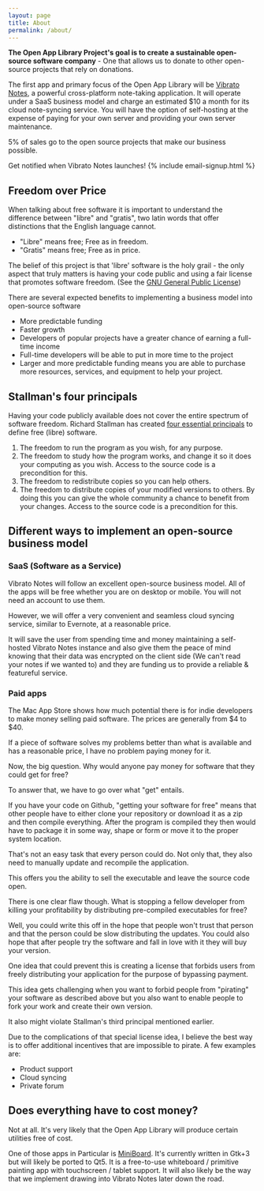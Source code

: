 ```yaml
---
layout: page
title: About
permalink: /about/
---
```


**The Open App Library Project's goal is to create a sustainable open-source software company** - One that allows us to donate to other open-source projects that rely on donations.

The first app and primary focus of the Open App Library will be [Vibrato Notes](https://vibrato.app), a powerful cross-platform note-taking application. It will operate under a SaaS business model and charge an estimated $10 a month for its cloud note-syncing service. You will have the option of self-hosting at the expense of paying for your own server and providing your own server maintenance.

5% of sales go to the open source projects that make our business possible.

<span id="about-page-optin-heading">Get notified when Vibrato Notes launches!</span>
{% include email-signup.html %}

## Freedom over Price

When talking about free software it is important to understand the difference between "libre" and "gratis", two latin words that offer distinctions that the English language cannot.

- "Libre" means free; Free as in freedom.
- "Gratis" means free; Free as in price.

The belief of this project is that 'libre' software is the holy grail - the only aspect that truly matters is having your code public and using a fair license that promotes software freedom. (See the [GNU General Public License](https://en.wikipedia.org/wiki/GNU_General_Public_License))

There are several expected benefits to implementing a business model into open-source software

- More predictable funding
- Faster growth
- Developers of popular projects have a greater chance of earning a full-time income
- Full-time developers will be able to put in more time to the project
- Larger and more predictable funding means you are able to purchase more resources, services, and equipment to help your project.

## Stallman's four principals

Having your code publicly available does not cover the entire spectrum of software freedom. Richard Stallman has created [four essential principals](https://www.gnu.org/philosophy/free-sw.en.html) to define free (libre) software.

1. The freedom to run the program as you wish, for any purpose.
2. The freedom to study how the program works, and change it so it does your computing as you wish. Access to the source code is a precondition for this.
3. The freedom to redistribute copies so you can help others.
4. The freedom to distribute copies of your modified versions to others. By doing this you can give the whole community a chance to benefit from your changes. Access to the source code is a precondition for this.

## Different ways to implement an open-source business model

### SaaS (Software as a Service)

Vibrato Notes will follow an excellent open-source business model. All of the apps will be free whether you are on desktop or mobile. You will not need an account to use them.

However, we will offer a very convenient and seamless cloud syncing service, similar to Evernote, at a reasonable price.

It will save the user from spending time and money maintaining a self-hosted Vibrato Notes instance and also give them the peace of mind knowing that their data was encrypted on the client side (We can't read your notes if we wanted to) and they are funding us to provide a reliable & featureful service.

### Paid apps

The Mac App Store shows how much potential there is for indie developers to make money selling paid software. The prices are generally from $4 to $40.

If a piece of software solves my problems better than what is available and has a reasonable price, I have no problem paying money for it.

Now, the big question. Why would anyone pay money for software that they could get for free?

To answer that, we have to go over what "get" entails.

If you have your code on Github, "getting your software for free" means that other people have to either clone your repository or download it as a zip and then compile everything. After the program is compiled they then would have to package it in some way, shape or form or move it to the proper system location.

That's not an easy task that every person could do. Not only that, they also need to manually update and recompile the application.

This offers you the ability to sell the executable and leave the source code open.

There is one clear flaw though. What is stopping a fellow developer from killing your profitability by distributing pre-compiled executables for free?

Well, you could write this off in the hope that people won't trust that person and that the person could be slow distributing the updates. You could also hope that after people try the software and fall in love with it they will buy your version.

One idea that could prevent this is creating a license that forbids users from freely distributing your application for the purpose of bypassing payment.

This idea gets challenging when you want to forbid people from "pirating" your software as described above but you also want to enable people to fork your work and create their own version.

It also might violate Stallman's third principal mentioned earlier.

Due to the complications of that special license idea, I believe the best way is to offer additional incentives that are impossible to pirate. A few examples are:

- Product support
- Cloud syncing
- Private forum

## Does everything have to cost money?

Not at all. It's very likely that the Open App Library will produce certain utilities free of cost.

One of those apps in Particular is [MiniBoard](https://gitlab.com/Open-App-Library/MiniBoard). It's currently written in Gtk+3 but will likely be ported to Qt5. It is a free-to-use whiteboard / primitive painting app with touchscreen / tablet support. It will also likely be the way that we implement drawing into Vibrato Notes later down the road.
